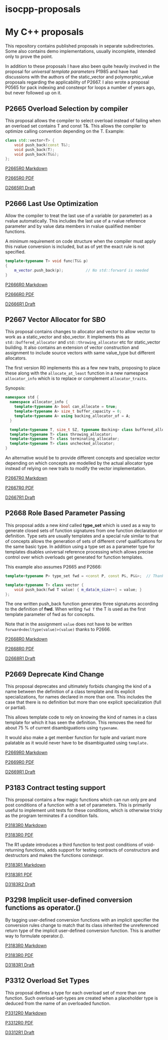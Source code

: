 # isocpp-proposals

# My C++ proposals

This repository contains published proposals in separate subdirectories. Some also contains demo implementations, usually
incomplete, intended only to prove the point.

In addition to these proposals I have also been quite heavily involved in the proposal for *universal template parameters* P1985 and have had discussions with the authors of the static_vector and polymorphic_value proposals regarding the applicability of P2667. I also wrote a proposal P0565 for pack indexing and constexpr for loops a number of years ago, but never followed up on it.

## P2665 Overload Selection by compiler

This proposal allows the compiler to select overload instead of failing when an overload set contains T and const T&. This
allows the compiler to optimize calling convention depending on the T. Example:

```C++
class std::vector<T> {
    void push_back(const T&);
    void push_back(T);
    void push_back(T&&);
};
```

[P2665R0 Markdown](P2665-OverloadSelection/Published/P2665R0.md)

[P2665R0 PDF](P2665-OverloadSelection/Published/P2665R0.pdf)

[D2665R1 Draft](D2665R1.md)

## P2666 Last Use Optimization

Allow the compiler to treat the last use of a variable (or parameter) as a rvalue automatically. This includes the last use of a rvalue reference parameter and by value data members in rvalue qualified member functions.

A minimum requirement on code structure when the compiler must apply this rvalue conversion is included, but as of yet the exact rule is not specified.

```C++
template<typename T> void func(T&& p)
{
	m_vector.push_back(p);			// No std::forward is needed
}
```

[P2666R0 Markdown](P2666-LastUseOptimization/Published/P2666R0.md)

[P2666R0 PDF](P2666-LastUseOptimization/Published/P2666R0.pdf)

[D2666R1 Draft](D2666R1.md)

## P2667 Vector Allocator for SBO

This proposal contains changes to allocator and vector to allow vector to work as a static_vector and sbo_vector. It implements this as `std::buffered_allocator` and `std::throwing_allocator` etc for static_vector building. It also contains an extension of vector construction and assignment to include source vectors with same value_type but different allocators.

The first version R0 implements this as a few new traits, proposing to place these along with the `allocate_at_least` function in a new namespace `allocator_info` which is to replace or complement `allocator_traits`.

Synopsis:

```C++
namespace std {
  namespace allocator_info {
    template<typename A> bool can_allocate = true;
    template<typename A> size_t buffer_capacity = 0;
    template<typename A> using backing_allocator_of = A;
  }

  template<typename T, size_t SZ, typename Backing> class buffered_allocator;
  template<typename T> class throwing_allocator;
  template<typename T> class terminating_allocator;
  template<typename T> class unchecked_allocator;
}
```

An alternative would be to provide different concepts and specialize vector depending on which concepts are modelled by the actual allocator type instead of relying on new traits to modify the vector implementation.

[P2667R0 Markdown](P2667-VectorAllocatorForSBO/Published/P2667R0.md)

[P2667R0 PDF](P2667-VectorAllocatorForSBO/Published/P2667R0.pdf)

[D2667R1 Draft](D2667R1.md)

## P2668 Role Based Parameter Passing

This proposal adds a new *kind* called **type_set** which is used as a way to generate closed sets of function signatures from one function declaration or definition. Type sets are usually templates and a special rule similar to that of concepts allows the generation of sets of different cvref qualifications for the same basic type. In addition using a type set as a parameter type for templates disables universal reference processing which allows precise control over which overloads get generated for function templates.

This example also assumes P2665 and P2666:

```C++
template<typename P> type_set fwd = <const P, const P&, P&&>;  // Thanks to P2665

template<typename T> class vector {
    void push_back(fwd T value) { m_data[m_size++] = value; }
};
```

The one written push_back function generates three signatures according to the definition of **fwd**. When writing `fwd T` the T is used as the first template parameter of fwd as for concepts.

Note that in the assignment `value` does not have to be written `forward<decltype(value)>(value)` thanks to P2666.

[P2668R0 Markdown](P2668-RoleBasedParameterPassing/Published/P2668R0.md)

[P2668R0 PDF](P2668-RoleBasedParameterPassing/Published/P2668R0.pdf)

[D2668R1 Draft](D2668R1.md)

## P2669 Deprecate Kind Change

This proposal deprecates and ultimately forbids changing the kind of a name between the definition of a class template and its explicit specializations, for names declared in more than one. This includes the case that there is no definition but more than one explicit specialization (full or partial).

This allows template code to rely on knowing the kind of names in a class template for which it has seen the definition. This removes the need for about 75 % of current disambiguations using `typename`.

It would also make a get member function for tuple and variant more palatable as it would never have to be disambiguated using `template.`

[P2669R0 Markdown](P2669-DeprecateKindChange/Published/P2669R0.md)

[P2669R0 PDF](P2669-DeprecateKindChange/Published/P2669R0.pdf)

[D2669R1 Draft](D2669R1.md)

## P3183 Contract testing support

This proposal contains a few magic functions which can run only pre and post conditions of a function with a set of parameters. This is primarily useful to implement unit tests for these conditions, which is otherwise tricky as the program terminates if a condition fails.

[P3183R0 Markdown](P3183-ContractTestingSupport/Published/P3183R0.md)

[P3183R0 PDF](P3183-ContractTestingSupport/Published/P3183R0.pdf)

The R1 update introduces a third function to test post conditions of void-returning functions, adds support for testing contracts of constructors and destructors and makes the functions constexpr.

[P3183R1 Markdown](P3183-ContractTestingSupport/Published/P3183R1.md)

[P3183R1 PDF](P3183-ContractTestingSupport/Published/P3183R1.pdf)

[D3183R2 Draft](D3183R2.md)

## P3298 Implicit user-defined conversion functions as operator.()

By tagging user-defined conversion functions with an implicit specifier the conversion rules change to match
that its class inherited the unreferenced return type of the implicit user-defined conversion function. This is
another way to formulate operator.().

[P3183R0 Markdown](P3298-ImplicitConversionFunctions/Published/P3298R0.md)

[P3183R0 PDF](P3298-ImplicitConversionFunctions/Published/P3298R0.pdf)

[D3183R1 Draft](D3298R1.md)

## P3312 Overload Set Types

This proposal defines a type for each overload set of more than one function. Such overload-set-types are created
when a placeholder type is deduced from the name of an overloaded function.

[P3312R0 Markdown](P3312-OverloadSetTypes/Published/P3312R0.md)

[P3312R0 PDF](P3312-OverloadSetTypes/Published/P3312R0.pdf)

[D3312R1 Draft](D3312R1.md)
